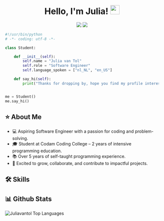 <h1 align="center">
  Hello, I'm Julia! <img src="https://media.giphy.com/media/hvRJCLFzcasrR4ia7z/giphy.gif" width="30px">
</h1>

<p align="center">   
  <a href="mailto:julia.aleidavantol@gmail.com" target="_blank"><img src="https://img.shields.io/badge/-Email-B3D8FF?style=for-the-badge&logo=gmail&logoColor=0078D4"></a>
  <a href="https://linkedin.com/in/juliavantol" target="_blank"><img src="https://img.shields.io/badge/-LinkedIn-B3D8FF?style=for-the-badge&logo=linkedin&logoColor=0078D4"></a>
    <!--https://dev.to/envoy_/150-badges-for-github-pnk-->
</p>

```python
#!/usr/bin/python
# -*- coding: utf-8 -*-

class Student:

    def __init__(self):
        self.name = "Julia van Tol"
        self.role = "Software Engineer"
        self.language_spoken = ["nl_NL", "en_US"]

    def say_hi(self):
        print("Thanks for dropping by, hope you find my profile interesting:)")


me = Student()
me.say_hi()
```

## ⭐ About Me
- 💻 Aspiring Software Engineer with a passion for coding and problem-solving.
- 🎓 Student at Codam Coding College – 2 years of intensive programming education.
- 📚 Over 5 years of self-taught programming experience.
- 🚀 Excited to grow, collaborate, and contribute to impactful projects.

## 🛠️ Skills

## 📊 Github Stats
<img src="https://github-readme-stats.vercel.app/api/top-langs/?username=juliavantol&layout=compact&theme=light&bg_color=FFFFFF" alt="Juliavantol Top Languages"/>


